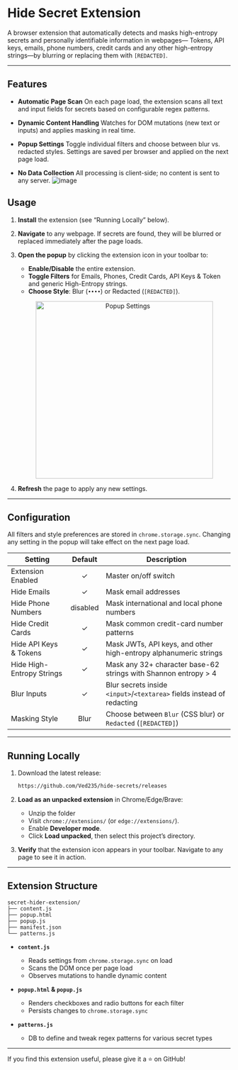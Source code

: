 # Hide Secret Extension

A browser extension that automatically detects and masks high-entropy secrets and personally identifiable information in webpages— Tokens, API keys, emails, phone numbers, credit cards and any other high-entropy strings—by blurring or replacing them with `[REDACTED]`.

---
## Features

* **Automatic Page Scan**
  On each page load, the extension scans all text and input fields for secrets based on configurable regex patterns.

* **Dynamic Content Handling**
  Watches for DOM mutations (new text or inputs) and applies masking in real time.

* **Popup Settings**
  Toggle individual filters and choose between blur vs. redacted styles. Settings are saved per browser and applied on the next page load.

* **No Data Collection**
  All processing is client-side; no content is sent to any server.
  ![image](https://github.com/user-attachments/assets/19551d93-c711-4f53-9827-b1decf0aea43)

  
## Usage

1. **Install** the extension (see “Running Locally” below).

2. **Navigate** to any webpage. If secrets are found, they will be blurred or replaced immediately after the page loads.

3. **Open the popup** by clicking the extension icon in your toolbar to:

   * **Enable/Disable** the entire extension.
   * **Toggle Filters** for Emails, Phones, Credit Cards, API Keys & Token and generic High-Entropy strings.
   * **Choose Style**: Blur (`••••`) or Redacted (`[REDACTED]`).

   <p align="center">
     <img src="https://github.com/user-attachments/assets/d7f67de9-7243-4b40-b97c-b4d683105cd5" alt="Popup Settings" width="400">
  </p>

4. **Refresh** the page to apply any new settings.

---

## Configuration

All filters and style preferences are stored in `chrome.storage.sync`. Changing any setting in the popup will take effect on the next page load.

| Setting                   | Default | Description                                                            |
| ------------------------- | :-----: | ---------------------------------------------------------------------- |
| Extension Enabled         |    ✓    | Master on/off switch                                                   |
| Hide Emails               |    ✓    | Mask email addresses                                                   |
| Hide Phone Numbers        | disabled | Mask international and local phone numbers                            |
| Hide Credit Cards         |    ✓    | Mask common credit-card number patterns                                |
| Hide API Keys & Tokens    |    ✓    | Mask JWTs, API keys, and other high-entropy alphanumeric strings       |
| Hide High-Entropy Strings |    ✓    | Mask any 32+ character base-62 strings with Shannon entropy > 4        |
| Blur Inputs               |    ✓    | Blur secrets inside `<input>`/`<textarea>` fields instead of redacting |
| Masking Style             |   Blur  | Choose between `Blur` (CSS blur) or `Redacted` (`[REDACTED]`)          |

---

## Running Locally

1. Download the latest release:

   ```bash
   https://github.com/Ved235/hide-secrets/releases
   ```

2. **Load as an unpacked extension** in Chrome/Edge/Brave:
   * Unzip the folder 
   * Visit `chrome://extensions/` (or `edge://extensions/`).
   * Enable **Developer mode**.
   * Click **Load unpacked**, then select this project’s directory.

3. **Verify** that the extension icon appears in your toolbar. Navigate to any page to see it in action.

---

## Extension Structure

```
secret-hider-extension/
├── content.js       
├── popup.html         
├── popup.js           
├── manifest.json      
└── patterns.js       
```

* **`content.js`**

  * Reads settings from `chrome.storage.sync` on load
  * Scans the DOM once per page load
  * Observes mutations to handle dynamic content

* **`popup.html` & `popup.js`**

  * Renders checkboxes and radio buttons for each filter
  * Persists changes to `chrome.storage.sync`

* **`patterns.js`**

  * DB to define and tweak regex patterns for various secret types

---

If you find this extension useful, please give it a ⭐ on GitHub!
